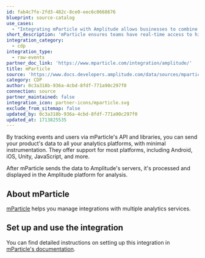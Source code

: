 ```yaml
---
id: fab4c7fe-2fd3-482c-8ce0-eec6c0668676
blueprint: source-catalog
use_cases:
  - "Integrating mParticle with Amplitude allows businesses to combine mParticle's data aggregation from multiple touchpoints with Amplitude's in-depth analytics, enhancing understanding of customer behavior and enabling more personalized engagement strategies based on rich, consolidated insights."
short_description: 'mParticle ensures teams have real-time access to high quality customer data to improve customer experiences and accelerate growth.'
integration_category:
  - cdp
integration_type:
  - raw-events
partner_doc_link: 'https://www.mparticle.com/integration/amplitude/'
title: mParticle
source: 'https://www.docs.developers.amplitude.com/data/sources/mparticle'
category: CDP
author: 0c3a318b-936a-4cbd-8fdf-771a90c297f0
connection: source
partner_maintained: false
integration_icon: partner-icons/mparticle.svg
exclude_from_sitemap: false
updated_by: 0c3a318b-936a-4cbd-8fdf-771a90c297f0
updated_at: 1713825535
---
```

By tracking events and users via mParticle's API and libraries, you can send your product's data to all your analytics platforms, with minimal instrumentation. They offer support for most platforms, including Android, iOS, Unity, JavaScript, and more.

After mParticle sends the data to Amplitude's servers, it's processed and displayed in the Amplitude platform for analysis.

## About mParticle 

[mParticle](https://www.mparticle.com/) helps you manage integrations with multiple analytics services.

## Set up and use the integration

You can find detailed instructions on setting up this integration in [mParticle's documentation](http://docs.mparticle.com/integrations/amplitude/event/).